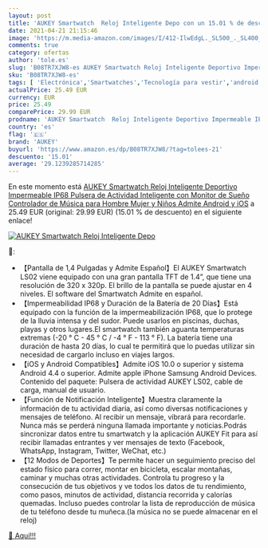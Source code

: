 ```yaml
---
layout: post
title: 'AUKEY Smartwatch  Reloj Inteligente Depo con un 15.01 % de descuento'
date: 2021-04-21 21:15:46
image: 'https://m.media-amazon.com/images/I/412-IlwEdgL._SL500_._SL400_.jpg'
comments: true
category: ofertas
author: 'tole.es'
slug: 'B08TR7XJW8-es AUKEY Smartwatch Reloj Inteligente Deportivo Impermeable...'
sku: 'B08TR7XJW8-es'
tags: [ 'Electrónica','Smartwatches','Tecnología para vestir','android','aukey', ]
actualPrice: 25.49 EUR
currency: EUR
price: 25.49
comparePrice: 29.99 EUR
prodname: 'AUKEY Smartwatch  Reloj Inteligente Deportivo Impermeable IP68 Pulsera de Actividad Inteligente con Monitor de Sueño Controlador de Música para Hombre Mujer y Niños  Admite Android y iOS'
country: 'es'
flag: '🇪🇸'
brand: 'AUKEY'
buyurl: 'https://www.amazon.es/dp/B08TR7XJW8/?tag=tolees-21'
descuento: '15.01'
average: '29.1239285714285'
---
```


En este momento está [AUKEY Smartwatch  Reloj Inteligente Deportivo Impermeable IP68 Pulsera de Actividad Inteligente con Monitor de Sueño Controlador de Música para Hombre Mujer y Niños  Admite Android y iOS](https://www.amazon.es/dp/B08TR7XJW8/?tag=tolees-21) a 25.49 EUR (original: 29.99 EUR) (15.01 %  de descuento) en el siguiente enlace!

[![AUKEY Smartwatch  Reloj Inteligente Depo](https://m.media-amazon.com/images/I/412-IlwEdgL._SL500_._SL400_.jpg)](https://www.amazon.es/dp/B08TR7XJW8/?tag=tolees-21)

🔎:

- 【Pantalla de 1,4 Pulgadas y Admite Español】El AUKEY Smartwatch LS02 viene equipado con una gran pantalla TFT de 1.4”, que tiene una resolución de 320 x 320p. El brillo de la pantalla se puede ajustar en 4 niveles. El software del Smartwatch Admite en español.
- 【Impermeabilidad IP68 y Duración de la Batería de 20 Días】Está equipado con la función de la impermeabilización IP68, que lo protege de la lluvia intensa y del sudor. Puede usarlos en piscinas, duchas, playas y otros lugares.El smartwatch también aguanta temperaturas extremas (-20 ° C - 45 ° C / -4 ° F - 113 ° F). La batería tiene una duración de hasta 20 días, lo cual te permitirá que lo puedas utilizar sin necesidad de cargarlo incluso en viajes largos.
- 【iOS y Android Compatibles】Admite iOS 10.0 o superior y sistema Android 4.4 o superior. Admite apple iPhone Samsung Android Devices. Contenido del paquete: Pulsera de actividad AUKEY LS02, cable de carga, manual de usuario.
- 【Función de Notificación Inteligente】Muestra claramente la información de tu actividad diaria, así como diversas notificaciones y mensajes de teléfono. Al recibir un mensaje, vibrará para recordarle. Nunca más se perderá ninguna llamada importante y noticias.Podrás sincronizar datos entre tu smartwatch y la aplicación AUKEY Fit para así recibir llamadas entrantes y ver mensajes de texto (Facebook, WhatsApp, Instagram, Twitter, WeChat, etc.)
- 【12 Modos de Deportes】Te permite hacer un seguimiento preciso del estado físico para correr, montar en bicicleta, escalar montañas, caminar y muchas otras actividades. Controla tu progreso y la consecución de tus objetivos y ve todos los datos de tu rendimiento, como pasos, minutos de actividad, distancia recorrida y calorías quemadas. Incluso puedes controlar la lista de reproducción de música de tu teléfono desde tu muñeca.(la música no se puede almacenar en el reloj)

[🛒 Aquí!!!](https://www.amazon.es/dp/B08TR7XJW8/?tag=tolees-21)
